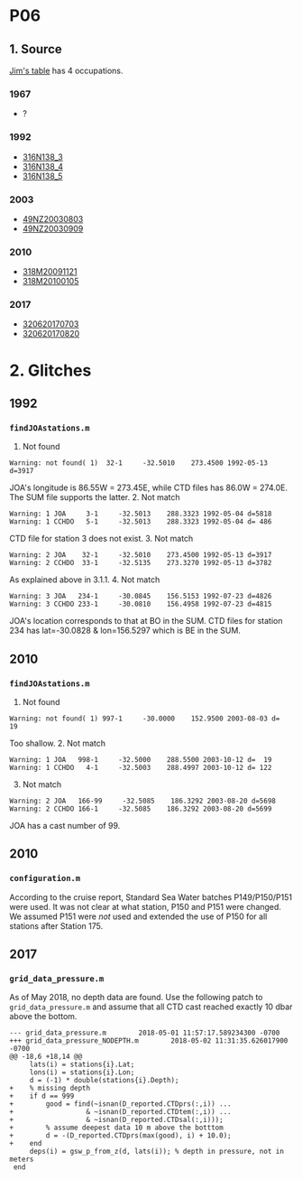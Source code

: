 # P06
## 1. Source
[Jim's table](https://github.com/kkats/WOCE-GO-SHIP-clean-sections/blob/master/Data%20Project%20Section%20List.xlsx) has 4 occupations.
### 1967
+ ?

### 1992
+ [316N138_3](https://cchdo.ucsd.edu/cruise/316N138_3)
+ [316N138_4](https://cchdo.ucsd.edu/cruise/316N138_4)
+ [316N138_5](https://cchdo.ucsd.edu/cruise/316N138_5)

### 2003
+ [49NZ20030803](https://cchdo.ucsd.edu/cruise/49NZ20030803)
+ [49NZ20030909](https://cchdo.ucsd.edu/cruise/49NZ20030909)

### 2010
+ [318M20091121](https://cchdo.ucsd.edu/cruise/318M20091121)
+ [318M20100105](https://cchdo.ucsd.edu/cruise/318M20100105)

### 2017
+ [320620170703](https://cchdo.ucsd.edu/cruise/320620170703)
+ [320620170820](https://cchdo.ucsd.edu/cruise/320620170820)

# 2. Glitches
## 1992
### `findJOAstations.m`
1. Not found
~~~
Warning: not found( 1)  32-1     -32.5010    273.4500 1992-05-13 d=3917
~~~
JOA's longitude is 86.55W = 273.45E, while CTD files has 86.0W = 274.0E. The SUM file supports the latter.
2. Not match
~~~
Warning: 1 JOA     3-1     -32.5013    288.3323 1992-05-04 d=5818
Warning: 1 CCHDO   5-1     -32.5013    288.3323 1992-05-04 d= 486
~~~
CTD file for station 3 does not exist.
3. Not match
~~~
Warning: 2 JOA    32-1     -32.5010    273.4500 1992-05-13 d=3917
Warning: 2 CCHDO  33-1     -32.5135    273.3270 1992-05-13 d=3782
~~~
As explained above in 3.1.1.
4. Not match
~~~
Warning: 3 JOA   234-1     -30.0845    156.5153 1992-07-23 d=4826
Warning: 3 CCHDO 233-1     -30.0810    156.4958 1992-07-23 d=4815
~~~
JOA's location corresponds to that at BO in the SUM. CTD files for station 234 has lat=-30.0828 & lon=156.5297 which is BE in the SUM.

## 2010
### `findJOAstations.m`
1. Not found
~~~
Warning: not found( 1) 997-1     -30.0000    152.9500 2003-08-03 d=  19
~~~
Too shallow.
2. Not match
~~~
Warning: 1 JOA   998-1     -32.5000    288.5500 2003-10-12 d=  19
Warning: 1 CCHDO   4-1     -32.5003    288.4997 2003-10-12 d= 122
~~~
3. Not match
~~~
Warning: 2 JOA   166-99     -32.5085    186.3292 2003-08-20 d=5698
Warning: 2 CCHDO 166-1     -32.5085    186.3292 2003-08-20 d=5699
~~~
JOA has a cast number of 99.

## 2010
### `configuration.m`
According to the cruise report, Standard Sea Water batches P149/P150/P151 were used.
It was not clear at what station, P150 and P151 were changed. We assumed P151 were *not*
used and extended the use of P150 for all stations after Station 175.

## 2017
### `grid_data_pressure.m`
As of May 2018, no depth data are found. Use the following patch to `grid_data_pressure.m` and assume that all CTD cast reached exactly 10 dbar above the bottom.
~~~
--- grid_data_pressure.m        2018-05-01 11:57:17.589234300 -0700
+++ grid_data_pressure_NODEPTH.m        2018-05-02 11:31:35.626017900 -0700
@@ -18,6 +18,14 @@
     lats(i) = stations{i}.Lat;
     lons(i) = stations{i}.Lon;
     d = (-1) * double(stations{i}.Depth);
+    % missing depth
+    if d == 999
+        good = find(~isnan(D_reported.CTDprs(:,i)) ...
+                  & ~isnan(D_reported.CTDtem(:,i)) ...
+                  & ~isnan(D_reported.CTDsal(:,i)));
+        % assume deepest data 10 m above the botttom
+        d = -(D_reported.CTDprs(max(good), i) + 10.0);
+    end
     deps(i) = gsw_p_from_z(d, lats(i)); % depth in pressure, not in meters
 end
 ~~~

